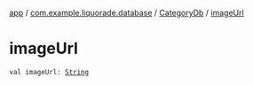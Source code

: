 [app](../../index.md) / [com.example.liquorade.database](../index.md) / [CategoryDb](index.md) / [imageUrl](./image-url.md)

# imageUrl

`val imageUrl: `[`String`](https://kotlinlang.org/api/latest/jvm/stdlib/kotlin/-string/index.html)